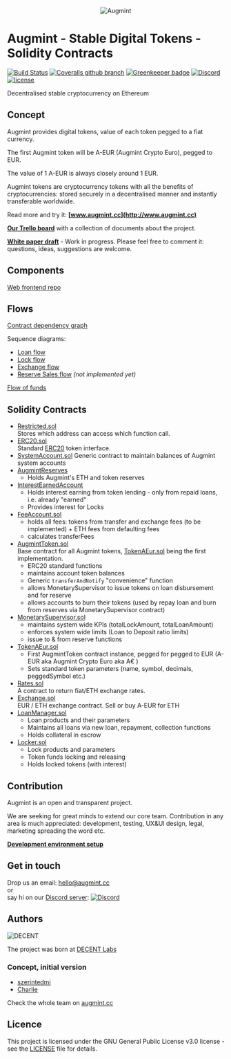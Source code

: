 <span style="display:block;text-align:center">![Augmint](http://www.augmint.cc/android-chrome-192x192.png)
</span>

# Augmint - Stable Digital Tokens - Solidity Contracts

[![Build Status](https://travis-ci.org/Augmint/augmint-contracts.svg?branch=staging)](https://travis-ci.org/Augmint/augmint-contracts)
[![Coveralls github branch](https://img.shields.io/coveralls/github/Augmint/augmint-contracts/staging.svg)](https://coveralls.io/github/Augmint/augmint-contracts)
[![Greenkeeper badge](https://badges.greenkeeper.io/Augmint/augmint-contracts.svg)](https://greenkeeper.io/)
[![Discord](https://img.shields.io/discord/407574313810788364.svg)](https://discord.gg/PwDmsnu)
[![license](https://img.shields.io/github/license/Augmint/augmint-contracts.svg)](https://github.com/Augmint/augmint-contracts/blob/master/LICENSE)

Decentralised stable cryptocurrency on Ethereum

## Concept

Augmint provides digital tokens, value of each token pegged to a fiat currency.

The first Augmint token will be A-EUR (Augmint Crypto Euro), pegged to EUR.

The value of 1 A-EUR is always closely around 1 EUR.

Augmint tokens are cryptocurrency tokens with all the benefits of cryptocurrencies: stored securely in a decentralised manner and instantly transferable worldwide.

Read more and try it: **[www.augmint.cc](http://www.augmint.cc)**

**[Our Trello board](https://trello.com/b/RYGAt2so/augmint-documents)** with a collection of documents about the project.

**[White paper draft](http://bit.ly/augmint-wp)** - Work in progress. Please feel free to comment it: questions, ideas, suggestions are welcome.

## Components

[Web frontend repo](https://github.com/Augmint/augmint-web)

## Flows

[Contract dependency graph](docs/contractDependencies.png)

Sequence diagrams:

*   [Loan flow](docs/loanFlow.png)
*   [Lock flow](docs/lockFlow.png)
*   [Exchange flow](docs/exchangeFlow.png)
*   [Reserve Sales flow](docs/reserveSalesFlow.png) _(not implemented yet)_

[Flow of funds](https://docs.google.com/document/d/1IQwGEsImpAv2Nlz5IgU_iCJkEqlM2VUHf5SFkcvb80A/#heading=h.jsbfubuh6okn)

## Solidity Contracts

*   [Restricted.sol](./contracts/generic/Restricted.sol)  
    Stores which address can access which function call.
*   [ERC20.sol](./contracts/generic/ERC20.sol)  
    Standard [ERC20](https://theethereum.wiki/w/index.php/ERC20_Token_Standard) token interface.
*   [SystemAccount.sol](./contracts/generic/ERC20.sol)
    Generic contract to maintain balances of Augmint system accounts
*   [AugmintReserves](./contracts/AugmintReserves.sol)
    *   Holds Augmint's ETH and token reserves
*   [InterestEarnedAccount](./contracts/InterestEarnedAccount.sol)
    *   Holds interest earning from token lending - only from repaid loans, i.e. already "earned"
    *   Provides interest for Locks
*   [FeeAccount.sol](./contracts/FeeAccount.sol)
    *   holds all fees: tokens from transfer and exchange fees (to be implemented) + ETH fees from defaulting fees
    *   calculates transferFees
*   [AugmintToken.sol](./contracts/generic/AugmintToken.sol)  
    Base contract for all Augmint tokens, [TokenAEur.sol](./contracts/TokenAEur.sol) being the first implementation.
    *   ERC20 standard functions
    *   maintains account token balances
    *   Generic `transferAndNotify` "convenience" function
    *   allows MonetarySupervisor to issue tokens on loan disbursement and for reserve
    *   allows accounts to burn their tokens (used by repay loan and burn from reserves via MonetarySupervisor contract)
*   [MonetarySupervisor.sol](./contracts/MonetarySupervisor.sol)
    *   maintains system wide KPIs (totalLockAmount, totalLoanAmount)
    *   enforces system wide limits (Loan to Deposit ratio limits)
    *   issue to & from reserve functions
*   [TokenAEur.sol](./contracts/TokenAEur.sol)
    *   First AugmintToken contract instance, pegged for pegged to EUR (A-EUR aka Augmint Crypto Euro aka A€ )
    *   Sets standard token parameters (name, symbol, decimals, peggedSymbol etc.)
*   [Rates.sol](./contracts/Rates.sol)  
    A contract to return fiat/ETH exchange rates.
*   [Exchange.sol](./contracts/Exchange.sol)  
    EUR / ETH exchange contract. Sell or buy A-EUR for ETH
*   [LoanManager.sol](./contracts/LoanManager.sol)
    *   Loan products and their parameters
    *   Maintains all loans via new loan, repayment, collection functions
    *   Holds collateral in escrow
*   [Locker.sol](./contracts/Lock.sol)
    *   Lock products and parameters
    *   Token funds locking and releasing
    *   Holds locked tokens (with interest)

## Contribution

Augmint is an open and transparent project.

We are seeking for great minds to extend our core team. Contribution in any area is much appreciated: development, testing, UX&UI design, legal, marketing spreading the word etc.

**[Development environment setup](docs/developmentEnvironment.md)**

## Get in touch

Drop us an email: hello@augmint.cc  
 or  
say hi on our [Discord server](https://discord.gg/PwDmsnu): [![Discord](https://img.shields.io/discord/407574313810788364.svg)](https://discord.gg/PwDmsnu)

## Authors

![DECENT](http://www.decent.org/images/logo-voronoi_120x33.png)

The project was born at [DECENT Labs](http://www.decent.org)

### Concept, initial version

*   [szerintedmi](https://github.com/szerintedmi)
*   [Charlie](https://github.com/krosza)

Check the whole team on [augmint.cc](http://www.augmint.cc)

## Licence

This project is licensed under the GNU General Public License v3.0 license - see the [LICENSE](LICENSE) file for details.
